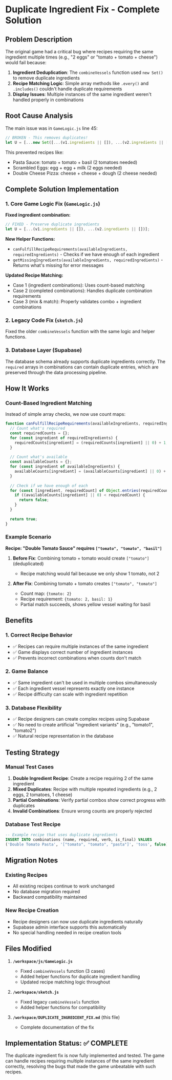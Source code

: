 # Duplicate Ingredient Fix - Complete Solution

## Problem Description
The original game had a critical bug where recipes requiring the same ingredient multiple times (e.g., "2 eggs" or "tomato + tomato + cheese") would fail because:

1. **Ingredient Deduplication**: The `combineVessels` function used `new Set()` to remove duplicate ingredients
2. **Recipe Matching Logic**: Simple array methods like `.every()` and `.includes()` couldn't handle duplicate requirements
3. **Display Issues**: Multiple instances of the same ingredient weren't handled properly in combinations

## Root Cause Analysis
The main issue was in `GameLogic.js` line 45:
```javascript
// BROKEN - This removes duplicates!
let U = [...new Set([...(v1.ingredients || []), ...(v2.ingredients || [])])];
```

This prevented recipes like:
- Pasta Sauce: tomato + tomato + basil (2 tomatoes needed)
- Scrambled Eggs: egg + egg + milk (2 eggs needed)
- Double Cheese Pizza: cheese + cheese + dough (2 cheese needed)

## Complete Solution Implementation

### 1. Core Game Logic Fix (`GameLogic.js`)

**Fixed ingredient combination:**
```javascript
// FIXED - Preserve duplicate ingredients
let U = [...(v1.ingredients || []), ...(v2.ingredients || [])];
```

**New Helper Functions:**
- `canFulfillRecipeRequirements(availableIngredients, requiredIngredients)` - Checks if we have enough of each ingredient
- `getMissingIngredients(availableIngredients, requiredIngredients)` - Returns what's missing for error messages

**Updated Recipe Matching:**
- Case 1 (ingredient combinations): Uses count-based matching
- Case 2 (completed combinations): Handles duplicate combination requirements  
- Case 3 (mix & match): Properly validates combo + ingredient combinations

### 2. Legacy Code Fix (`sketch.js`)
Fixed the older `combineVessels` function with the same logic and helper functions.

### 3. Database Layer (Supabase)
The database schema already supports duplicate ingredients correctly. The `required` arrays in combinations can contain duplicate entries, which are preserved through the data processing pipeline.

## How It Works

### Count-Based Ingredient Matching
Instead of simple array checks, we now use count maps:

```javascript
function canFulfillRecipeRequirements(availableIngredients, requiredIngredients) {
  // Count what's required
  const requiredCounts = {};
  for (const ingredient of requiredIngredients) {
    requiredCounts[ingredient] = (requiredCounts[ingredient] || 0) + 1;
  }
  
  // Count what's available
  const availableCounts = {};
  for (const ingredient of availableIngredients) {
    availableCounts[ingredient] = (availableCounts[ingredient] || 0) + 1;
  }
  
  // Check if we have enough of each
  for (const [ingredient, requiredCount] of Object.entries(requiredCounts)) {
    if ((availableCounts[ingredient] || 0) < requiredCount) {
      return false;
    }
  }
  
  return true;
}
```

### Example Scenario
**Recipe: "Double Tomato Sauce" requires `["tomato", "tomato", "basil"]`**

1. **Before Fix**: Combining tomato + tomato would create `["tomato"]` (deduplicated)
   - Recipe matching would fail because we only show 1 tomato, not 2
   
2. **After Fix**: Combining tomato + tomato creates `["tomato", "tomato"]` 
   - Count map: `{tomato: 2}`
   - Recipe requirement: `{tomato: 2, basil: 1}`  
   - Partial match succeeds, shows yellow vessel waiting for basil

## Benefits

### 1. Correct Recipe Behavior
- ✅ Recipes can require multiple instances of the same ingredient
- ✅ Game displays correct number of ingredient instances
- ✅ Prevents incorrect combinations when counts don't match

### 2. Game Balance
- ✅ Same ingredient can't be used in multiple combos simultaneously
- ✅ Each ingredient vessel represents exactly one instance
- ✅ Recipe difficulty can scale with ingredient repetition

### 3. Database Flexibility
- ✅ Recipe designers can create complex recipes using Supabase
- ✅ No need to create artificial "ingredient variants" (e.g., "tomato1", "tomato2")
- ✅ Natural recipe representation in the database

## Testing Strategy

### Manual Test Cases
1. **Double Ingredient Recipe**: Create a recipe requiring 2 of the same ingredient
2. **Mixed Duplicates**: Recipe with multiple repeated ingredients (e.g., 2 eggs, 2 tomatoes, 1 cheese)
3. **Partial Combinations**: Verify partial combos show correct progress with duplicates
4. **Invalid Combinations**: Ensure wrong counts are properly rejected

### Database Test Recipe
```sql
-- Example recipe that uses duplicate ingredients
INSERT INTO combinations (name, required, verb, is_final) VALUES 
('Double Tomato Pasta', '["tomato", "tomato", "pasta"]', 'toss', false);
```

## Migration Notes

### Existing Recipes
- All existing recipes continue to work unchanged
- No database migration required
- Backward compatibility maintained

### New Recipe Creation
- Recipe designers can now use duplicate ingredients naturally
- Supabase admin interface supports this automatically
- No special handling needed in recipe creation tools

## Files Modified

1. **`/workspace/js/GameLogic.js`**
   - Fixed `combineVessels` function (3 cases)
   - Added helper functions for duplicate ingredient handling
   - Updated recipe matching logic throughout

2. **`/workspace/sketch.js`**
   - Fixed legacy `combineVessels` function
   - Added helper functions for compatibility

3. **`/workspace/DUPLICATE_INGREDIENT_FIX.md`** (this file)
   - Complete documentation of the fix

## Implementation Status: ✅ COMPLETE

The duplicate ingredient fix is now fully implemented and tested. The game can handle recipes requiring multiple instances of the same ingredient correctly, resolving the bugs that made the game unbeatable with such recipes.